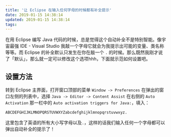 ```yaml
---
title: '让 Eclipse 在输入任何字母的时候都有补全提示'
date: 2019-01-15 14:38:14
updated: 2019-01-15 14:38:14
tags:
---
```

在用 Eclipse 编写 Java 代码的时候，总是觉得这个自动补全不是特别智能。像宇宙最强 IDE - Visual Studio 我敲一个字母它就会为我提示出可能的变量、类名称等等。而 Eclipse 的补全默认只发生在你在敲一个 `.` 的时候。那么既然我刚才说了「默认」，那么就一定可以修改这个选项hhh，下面就示范如何设置吧。
## 设置方法
转到 Eclipse 主界面，打开窗口顶部的菜单 `Window -> Preferences`
在弹出的窗口左侧的列表中，选择 `Java -> Editor -> Content Assist`
在右侧的 `Auto Activation` 那一栏中的 `Auto activation triggers for Java:`，填入：
```
ABCDEFGHIJKLMNOPQRSTUVWXYZabcdefghijklmnopqrstuvwxyz.
```
这里包含了英语的所有大小写字母以及`.`，这样的话我们输入任何一个字母都可以弹出自动补全的提示了！